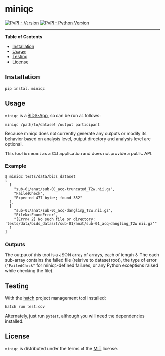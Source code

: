 # miniqc

[![PyPI - Version](https://img.shields.io/pypi/v/miniqc.svg)](https://pypi.org/project/miniqc)
[![PyPI - Python Version](https://img.shields.io/pypi/pyversions/miniqc.svg)](https://pypi.org/project/miniqc)

-----

**Table of Contents**

- [Installation](#installation)
- [Usage](#usage)
- [Testing](#testing)
- [License](#license)

## Installation

```console
pip install miniqc
```

## Usage

`miniqc` is a [BIDS-App](https://bids-apps.neuroimaging.io/), so can be run
as follows:

```
miniqc /path/to/dataset /output participant
```

Because miniqc does not currently generate any outputs or modify its behavior
based on analysis level, output directory and analysis level are optional.

This tool is meant as a CLI application and does not provide a public API.

### Example

```console
$ miniqc tests/data/bids_dataset
[
  [
    "sub-01/anat/sub-01_acq-truncated_T2w.nii.gz",
    "FailedCheck",
    "Expected 477 bytes; found 352"
  ],
  [
    "sub-01/anat/sub-01_acq-dangling_T2w.nii.gz",
    "FileNotFoundError",
    "[Errno 2] No such file or directory: 'tests/data/bids_dataset/sub-01/anat/sub-01_acq-dangling_T2w.nii.gz'"
  ]
]
```

### Outputs

The output of this tool is a JSON array of arrays, each of length 3.
The each sub-array contains the failed file (relative to dataset root),
the type of error (`"FailedCheck"` for miniqc-defined failures, or any Python
exceptions raised while checking the file).

## Testing

With the [hatch](https://hatch.pypa.io) project management tool installed:

```console
hatch run test:cov
```

Alternately, just run `pytest`, although you will need the dependencies installed.

## License

`miniqc` is distributed under the terms of the [MIT](https://spdx.org/licenses/MIT.html) license.
